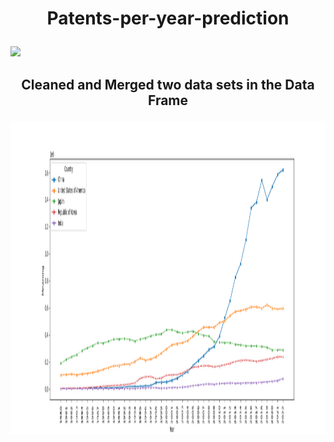 # <p align="center"><b>Patents-per-year-prediction</b></p>

![](https://media.licdn.com/dms/image/C5612AQFArFPF_T06WA/article-cover_image-shrink_600_2000/0/1620524567333?e=2147483647&v=beta&t=8s-vdd5oJeOyz5SO1lct0m4qo53J7GDCOLUN5mQuTN4)

## <p align="center"><b>Cleaned and Merged two data sets in the Data Frame</b></p>


  <!-- | Country                |   1980_patent |   1981_patent |   1982_patent |   1983_patent |   1984_patent |   1985_patent |   1986_patent |   1987_patent |   1988_patent |   1989_patent |   1990_patent |   1991_patent |   1992_patent |   1993_patent |   1994_patent |   1995_patent |   1996_patent |   1997_patent |   1998_patent |   1999_patent |   2000_patent |   2001_patent |   2002_patent |   2003_patent |   2004_patent |   2005_patent |   2006_patent |   2007_patent |   2008_patent |   2009_patent |   2010_patent |   2011_patent |   2012_patent |   2013_patent |   2014_patent |   2015_patent |   2016_patent |   2017_patent |   2018_patent |   2019_patent |   2020_patent |   2021_patent |   2022_patent |   1980_GDP |   1981_GDP |   1982_GDP |   1983_GDP |   1984_GDP |   1985_GDP |   1986_GDP |   1987_GDP |   1988_GDP |   1989_GDP |   1990_GDP |   1991_GDP |   1992_GDP |   1993_GDP |   1994_GDP |   1995_GDP |   1996_GDP |   1997_GDP |   1998_GDP |   1999_GDP |   2000_GDP |   2001_GDP |   2002_GDP |   2003_GDP |   2004_GDP |   2005_GDP |   2006_GDP |   2007_GDP |   2008_GDP |   2009_GDP |   2010_GDP |   2011_GDP |   2012_GDP |   2013_GDP |   2014_GDP |   2015_GDP |   2016_GDP |   2017_GDP |   2018_GDP |   2019_GDP |   2020_GDP |   2021_GDP |   2022_GDP |
|:-----------------------|--------------:|--------------:|--------------:|--------------:|--------------:|--------------:|--------------:|--------------:|--------------:|--------------:|--------------:|--------------:|--------------:|--------------:|--------------:|--------------:|--------------:|--------------:|--------------:|--------------:|--------------:|--------------:|--------------:|--------------:|--------------:|--------------:|--------------:|--------------:|--------------:|--------------:|--------------:|--------------:|--------------:|--------------:|--------------:|--------------:|--------------:|--------------:|--------------:|--------------:|--------------:|--------------:|--------------:|-----------:|-----------:|-----------:|-----------:|-----------:|-----------:|-----------:|-----------:|-----------:|-----------:|-----------:|-----------:|-----------:|-----------:|-----------:|-----------:|-----------:|-----------:|-----------:|-----------:|-----------:|-----------:|-----------:|-----------:|-----------:|-----------:|-----------:|-----------:|-----------:|-----------:|-----------:|-----------:|-----------:|-----------:|-----------:|-----------:|-----------:|-----------:|-----------:|-----------:|-----------:|-----------:|-----------:|
| Albania                |           nan |           nan |           nan |           nan |           nan |           nan |           nan |           nan |           nan |           nan |           nan |           nan |           nan |            16 |             8 |             5 |             5 |             9 |            21 |            34 |            62 |           120 |           238 |           391 |           416 |           386 |           426 |           366 |           378 |           361 |           341 |            11 |           nan |             4 |            13 |            19 |            25 |            24 |            18 |             5 |            12 |            24 |            21 |        2.7 |      nan   |        2.9 |        1.1 |        2   |      nan   |      nan   |      nan   |      nan   |      nan   |      nan   |      nan   |      nan   |      nan   |      nan   |      nan   |      nan   |      nan   |      nan   |      nan   |      nan   |      nan   |        4.5 |      nan   |      nan   |      nan   |      nan   |      nan   |      nan   |        3.4 |        3.7 |        2.5 |        1.4 |        1   |        1.8 |        2.2 |        3.3 |        3.8 |        4   |        2.1 |        nan |      nan   |        4.8 |
| Algeria                |           354 |           354 |           334 |           308 |           375 |           258 |           235 |           180 |           206 |           204 |           235 |           176 |           174 |           146 |           145 |           162 |           200 |           241 |           309 |           284 |           159 |           145 |           334 |           326 |           392 |           524 |           669 |           849 |           nan |           nan |           806 |           897 |           900 |           840 |           813 |           805 |           672 |           743 |           673 |           638 |           710 |           849 |          1118 |      nan   |        3   |      nan   |      nan   |      nan   |      nan   |      nan   |      nan   |      nan   |      nan   |      nan   |      nan   |      nan   |      nan   |      nan   |      nan   |      nan   |      nan   |      nan   |        3.2 |      nan   |        3   |      nan   |      nan   |      nan   |      nan   |        1.7 |      nan   |        2.4 |      nan   |      nan   |        2.9 |      nan   |        2.8 |      nan   |      nan   |        3.2 |      nan   |      nan   |      nan   |        nan |      nan   |        3.2 |
| Andorra                |           nan |           nan |           nan |           nan |           nan |           nan |           nan |           nan |           nan |           nan |           nan |           nan |           nan |           nan |           nan |           nan |           nan |           nan |           nan |           nan |           nan |           nan |           nan |           nan |           nan |           nan |           nan |           nan |           nan |           nan |           nan |           nan |           nan |           nan |           nan |           nan |             3 |             6 |            11 |            15 |             8 |            11 |             8 |      nan   |      nan   |      nan   |      nan   |      nan   |      nan   |      nan   |      nan   |      nan   |      nan   |      nan   |      nan   |      nan   |      nan   |      nan   |      nan   |      nan   |      nan   |      nan   |      nan   |      nan   |      nan   |      nan   |      nan   |      nan   |      nan   |      nan   |        1.6 |      nan   |      nan   |      nan   |      nan   |      nan   |      nan   |        2.5 |        1.4 |      nan   |        0.3 |        1.6 |        2   |        nan |      nan   |      nan   |
| Angola                 |           nan |           nan |           nan |           nan |           nan |           nan |           nan |           nan |           nan |           nan |           nan |           nan |             6 |           nan |           nan |           nan |           nan |           nan |           nan |           nan |           nan |           nan |           nan |           nan |           nan |           nan |           nan |           nan |           nan |           nan |           nan |           nan |           nan |           nan |           nan |           nan |           nan |           nan |           120 |           110 |            85 |            86 |            80 |      nan   |      nan   |      nan   |        4.2 |        6   |        3.5 |      nan   |        4.1 |        6.1 |      nan   |      nan   |      nan   |      nan   |      nan   |      nan   |      nan   |      nan   |      nan   |        4.7 |      nan   |      nan   |        4.2 |      nan   |      nan   |      nan   |      nan   |      nan   |      nan   |      nan   |      nan   |        4.9 |        3.5 |      nan   |        5   |        4.8 |      nan   |      nan   |      nan   |      nan   |      nan   |        nan |      nan   |      nan   |
| Antigua and Barbuda    |           nan |           nan |           nan |           nan |           nan |           nan |           nan |           nan |           nan |           nan |           nan |           nan |           nan |           nan |           nan |           nan |           nan |           nan |           nan |           nan |           nan |           nan |           nan |           nan |           nan |           nan |           nan |           nan |           nan |           nan |           nan |             8 |             7 |             7 |            15 |            10 |            12 |             8 |            10 |           nan |             3 |             8 |             6 |      nan   |        3.8 |      nan   |      nan   |      nan   |      nan   |      nan   |      nan   |      nan   |      nan   |        3   |        2.2 |      nan   |      nan   |      nan   |      nan   |      nan   |      nan   |        4.7 |        3.7 |      nan   |      nan   |      nan   |      nan   |      nan   |      nan   |      nan   |      nan   |      nan   |      nan   |      nan   |      nan   |        3.4 |      nan   |        3.8 |        3.8 |      nan   |        3.1 |      nan   |        4.3 |        nan |      nan   |      nan   |
| Argentina              |          4332 |          4275 |          3744 |          3545 |          3838 |           nan |           nan |           nan |           nan |           nan |          2910 |          2794 |          2422 |          3048 |          3514 |          4264 |          5109 |          5859 |          6320 |          6457 |          6636 |          5779 |          4861 |          4557 |          4602 |          5269 |          5617 |          5743 |          5582 |          4976 |          4717 |          4821 |          4813 |          4772 |          4682 |          4125 |          3809 |          3443 |          3667 |          3702 |          3492 |          3669 |          3576 |        0.7 |      nan   |      nan   |      nan   |        2   |      nan   |      nan   |        2.5 |      nan   |      nan   |      nan   |      nan   |      nan   |      nan   |      nan   |      nan   |      nan   |      nan   |      nan   |      nan   |      nan   |      nan   |      nan   |      nan   |      nan   |      nan   |      nan   |      nan   |      nan   |      nan   |      nan   |      nan   |      nan   |        2.4 |      nan   |        2.7 |      nan   |        2.8 |      nan   |      nan   |        nan |      nan   |      nan   |
| Armenia                |           nan |           nan |           nan |           nan |           nan |           nan |           nan |           nan |           nan |           nan |           nan |           nan |           nan |           214 |           233 |           285 |           316 |           183 |            83 |           125 |           127 |           155 |           207 |           157 |           nan |           208 |           193 |           140 |           230 |           127 |           142 |           140 |           141 |           131 |           123 |           115 |           126 |           110 |           105 |           116 |            70 |            48 |            34 |      nan   |      nan   |      nan   |      nan   |      nan   |      nan   |      nan   |      nan   |      nan   |      nan   |      nan   |      nan   |      nan   |      nan   |        5.4 |      nan   |        5.2 |        3.4 |        6.3 |      nan   |        5.9 |      nan   |      nan   |      nan   |      nan   |      nan   |      nan   |      nan   |        6.9 |      nan   |      nan   |        4.7 |        7.1 |        3.4 |        3.6 |      nan   |      nan   |      nan   |        5.2 |      nan   |        nan |        5.7 |      nan   |
| Australia              |         10656 |         11836 |         11742 |         11988 |         12743 |         12831 |         13316 |         13742 |         13849 |         14550 |         14990 |         13479 |         13795 |         12947 |         13346 |         14061 |         15018 |         17158 |         17925 |         19818 |         22001 |         22735 |         22545 |         21594 |         22833 |         23857 |         26003 |         26840 |         26346 |         23681 |         24887 |         25526 |         26358 |         29717 |         25956 |         28605 |         28394 |         28906 |         29957 |         29758 |         29294 |         32409 |         32284 |        2.9 |      nan   |      nan   |      nan   |      nan   |      nan   |      nan   |      nan   |      nan   |      nan   |      nan   |      nan   |        2.6 |      nan   |      nan   |        3   |      nan   |      nan   |      nan   |      nan   |        3.1 |        2.7 |      nan   |        3   |      nan   |        3   |        2.6 |      nan   |      nan   |      nan   |      nan   |        2.8 |      nan   |      nan   |        2.6 |      nan   |        2.7 |      nan   |        2.8 |      nan   |        nan |      nan   |      nan   |
| Austria                |          6493 |          5818 |          4853 |          4667 |          4215 |          3860 |          3546 |          3521 |          3260 |          3020 |          2695 |          2620 |          2634 |          2703 |          2505 |          2186 |          2358 |          2307 |          2306 |          2369 |          2301 |          2099 |          2261 |          2333 |          2514 |          2505 |          2649 |          2672 |          2627 |          2555 |          2673 |          2430 |          2552 |          2406 |          2363 |          2441 |          2315 |          2305 |          2207 |          2274 |          2297 |          2047 |          1887 |        2.3 |      nan   |        1.9 |      nan   |      nan   |        2.2 |        2.3 |        1.7 |      nan   |      nan   |      nan   |      nan   |        2.1 |      nan   |        2.4 |      nan   |        2.4 |        2.1 |      nan   |      nan   |      nan   |        1.3 |        1.7 |      nan   |      nan   |        2.2 |      nan   |      nan   |        1.5 |      nan   |        1.8 |      nan   |      nan   |      nan   |      nan   |      nan   |        2   |        2.3 |        2.4 |        1.5 |        nan |      nan   |      nan   |
| Azerbaijan             |           nan |           nan |           nan |           nan |           nan |           nan |           nan |           nan |           nan |           nan |           nan |           nan |           nan |           nan |           nan |           251 |           182 |           nan |           nan |           nan |           nan |           213 |           241 |           264 |           277 |           287 |           259 |           295 |           233 |           281 |           271 |           205 |           144 |           156 |           168 |           184 |           163 |           226 |           171 |           167 |           108 |           135 |           213 |      nan   |      nan   |      nan   |      nan   |      nan   |      nan   |      nan   |      nan   |      nan   |      nan   |      nan   |      nan   |      nan   |      nan   |      nan   |      nan   |        2.5 |      nan   |        6   |      nan   |        6.2 |        6.5 |      nan   |      nan   |      nan   |      nan   |      nan   |      nan   |      nan   |      nan   |        5   |      nan   |        2.2 |        5.8 |        2.8 |      nan   |      nan   |      nan   |        1.5 |        2.5 |        nan |        5.6 |        4.6 |
| Bahamas                |            34 |            53 |            53 |           nan |            41 |            45 |            38 |           nan |            36 |           nan |            27 |            28 |            31 |           nan |           nan |           nan |           nan |           nan |           nan |           nan |           nan |           nan |           nan |           nan |           nan |           nan |           nan |           nan |           nan |           nan |           nan |           nan |            86 |            76 |           114 |            70 |            37 |            52 |           nan |           nan |           nan |           nan |           nan |      nan   |      nan   |      nan   |      nan   |        2.4 |      nan   |        2.6 |      nan   |        2.3 |        2.3 |        1.1 |      nan   |      nan   |        0.3 |        3.1 |      nan   |      nan   |      nan   |      nan   |      nan   |      nan   |        2.6 |        2.7 |      nan   |        0.9 |        3.4 |        2.5 |        1.4 |      nan   |      nan   |        1.5 |        0.6 |        3.5 |      nan   |        1.8 |        1   |      nan   |        2.5 |        2.9 |      nan   |        nan |      nan   |      nan   |
| Bahrain                |            47 |            29 |            41 |            28 |            65 |            16 |            20 |           nan |           nan |           nan |           nan |           nan |            31 |           nan |           nan |           nan |           nan |           nan |           nan |           nan |           nan |            40 |            59 |            38 |             3 |           nan |           nan |           nan |           nan |           nan |           nan |           140 |           164 |           170 |           205 |           193 |           177 |           245 |           230 |           326 |           264 |           329 |           489 |      nan   |      nan   |      nan   |      nan   |        4.2 |      nan   |      nan   |      nan   |      nan   |      nan   |        3.5 |      nan   |      nan   |      nan   |        3.2 |      nan   |        3.2 |      nan   |      nan   |      nan   |      nan   |      nan   |        3.3 |      nan   |      nan   |      nan   |      nan   |      nan   |      nan   |      nan   |        4.3 |      nan   |        3.7 |      nan   |        4.4 |      nan   |        3.6 |        4.3 |      nan   |      nan   |        nan |      nan   |      nan   |
| Bangladesh             |           136 |           172 |           144 |           163 |           166 |           136 |            93 |           121 |           133 |           108 |           108 |           113 |           161 |           107 |           128 |           226 |           153 |           165 |           216 |           249 |           318 |           295 |           289 |           318 |           316 |           344 |           310 |           299 |           338 |           330 |           342 |           306 |           354 |           303 |           293 |           340 |           344 |           302 |           368 |           413 |           402 |           447 |           418 |      nan   |      nan   |      nan   |      nan   |        5.2 |      nan   |      nan   |      nan   |      nan   |      nan   |      nan   |      nan   |        5   |      nan   |      nan   |        4.9 |      nan   |      nan   |        5.2 |      nan   |        5.3 |        5.1 |      nan   |      nan   |        5.2 |      nan   |      nan   |      nan   |      nan   |        5   |      nan   |      nan   |      nan   |      nan   |      nan   |      nan   |      nan   |      nan   |      nan   |      nan   |        nan |      nan   |      nan   |
| Barbados               |            44 |            38 |           nan |           nan |            38 |           nan |           nan |           nan |           nan |           nan |           nan |           nan |           nan |           nan |           nan |           nan |           nan |           nan |           nan |            68 |           nan |            85 |            93 |           123 |            80 |            76 |            44 |           112 |            85 |            79 |            88 |            71 |            36 |            42 |            39 |            45 |            41 |           nan |           nan |            31 |            29 |            73 |            60 |      nan   |      nan   |      nan   |        0.5 |      nan   |        1.1 |      nan   |      nan   |      nan   |      nan   |      nan   |      nan   |      nan   |        0.8 |      nan   |      nan   |      nan   |      nan   |      nan   |        0.3 |      nan   |      nan   |        0.8 |      nan   |        1.4 |      nan   |      nan   |      nan   |        0.7 |      nan   |      nan   |      nan   |      nan   |      nan   |       -0.1 |      nan   |      nan   |        0.5 |      nan   |      nan   |        nan |       -0.2 |      nan   |
| Belarus                |           nan |           nan |           nan |           nan |           nan |           nan |           nan |           nan |           nan |           nan |           nan |           nan |           nan |          1494 |          1688 |          1039 |          1059 |          1166 |           989 |          1338 |          1198 |          1144 |          1274 |          1380 |          1265 |          1462 |          1525 |          1662 |          1730 |          1926 |          1933 |          1871 |          1871 |          1634 |           757 |           691 |           521 |           524 |           547 |           393 |           394 |           386 |           342 |      nan   |      nan   |        4   |      nan   |        3   |        1.7 |        3.6 |        2.8 |      nan   |        3   |      nan   |      nan   |      nan   |      nan   |      nan   |      nan   |        2.8 |      nan   |      nan   |        3.4 |      nan   |      nan   |      nan   |      nan   |      nan   |      nan   |      nan   |      nan   |      nan   |      nan   |      nan   |      nan   |        1.6 |        1   |        1.7 |      nan   |      nan   |        2.5 |        3.1 |        1.4 |        nan |        2.3 |      nan   |
| Belgium                |          5969 |          4724 |          3858 |          3066 |          2835 |          2247 |          2128 |          1437 |          1412 |          1344 |          1256 |          1199 |          1174 |          1488 |          1190 |          1087 |          1086 |          1061 |           939 |           840 |           820 |           835 |           748 |           707 |           636 |           622 |           651 |           617 |           708 |           817 |           760 |           763 |           882 |           876 |          1026 |          1097 |          1173 |          1217 |          1110 |          1133 |          1150 |          1214 |          1207 |      nan   |      nan   |      nan   |      nan   |      nan   |        1.7 |        1.8 |        2.3 |      nan   |      nan   |      nan   |        1.8 |        1.5 |      nan   |      nan   |        2.4 |      nan   |      nan   |        2   |      nan   |      nan   |      nan   |        1.7 |      nan   |      nan   |        2.3 |      nan   |      nan   |      nan   |      nan   |      nan   |        1.7 |      nan   |      nan   |        1.6 |        2   |      nan   |        1.6 |        1.8 |        2.3 |        nan |      nan   |      nan   |
| Belize                 |           nan |           nan |           nan |           nan |           nan |           nan |           nan |           nan |             6 |             7 |           nan |           nan |           nan |           nan |           nan |           nan |           nan |           nan |           nan |           nan |           nan |           nan |           nan |           nan |            16 |            33 |            42 |            48 |            54 |           nan |           nan |            49 |            51 |            32 |            36 |            26 |            37 |            32 |            24 |            32 |            23 |            27 |            32 |        5   |      nan   |      nan   |        6.1 |      nan   |      nan   |      nan   |      nan   |      nan   |      nan   |      nan   |      nan   |      nan   |        6.3 |      nan   |      nan   |      nan   |        3.6 |        3.9 |      nan   |      nan   |        5   |        5.1 |      nan   |        4.6 |      nan   |        4.4 |        3.3 |      nan   |      nan   |      nan   |      nan   |        3.9 |        4.5 |        4.1 |        3.4 |      nan   |      nan   |      nan   |        4.5 |        nan |      nan   |      nan   |
| Bhutan                 |           nan |           nan |           nan |           nan |           nan |           nan |           nan |           nan |           nan |           nan |           nan |           nan |           nan |           nan |           nan |           nan |           nan |           nan |           nan |           nan |           nan |           nan |           nan |           nan |           nan |           nan |           nan |           nan |           nan |           nan |           nan |           nan |             4 |             7 |           nan |             8 |             5 |             3 |            10 |            18 |             6 |             7 |             5 |      nan   |      nan   |      nan   |        7.3 |        7.6 |      nan   |      nan   |      nan   |      nan   |        6.2 |      nan   |      nan   |      nan   |      nan   |      nan   |        6   |        6   |      nan   |        6   |        7.1 |        6.9 |        7   |      nan   |      nan   |        6.9 |        6.7 |        7.1 |      nan   |      nan   |        5.8 |      nan   |      nan   |        6.5 |      nan   |      nan   |        6.2 |        7.4 |        6.3 |      nan   |      nan   |        nan |      nan   |      nan   |
| Bolivia                |           125 |           132 |           107 |            81 |            58 |            46 |           nan |           nan |           nan |           nan |           nan |           nan |           nan |            88 |           117 |           123 |           nan |           nan |           nan |           nan |           nan |           nan |           nan |           nan |           nan |           nan |           nan |           nan |           nan |           nan |           nan |           nan |           nan |           nan |           303 |           nan |           253 |           336 |           nan |           nan |           159 |           232 |           226 |      nan   |      nan   |      nan   |      nan   |      nan   |      nan   |      nan   |        2.5 |        2.9 |      nan   |      nan   |      nan   |      nan   |      nan   |      nan   |      nan   |      nan   |      nan   |      nan   |      nan   |        2.5 |      nan   |        2.5 |        2.7 |      nan   |      nan   |      nan   |      nan   |      nan   |        3.4 |      nan   |      nan   |      nan   |      nan   |      nan   |      nan   |      nan   |      nan   |      nan   |        2.2 |        nan |      nan   |        3.5 |
| Bosnia and Herzegovina |           nan |           nan |           nan |           nan |           nan |           nan |           nan |           nan |           nan |           nan |           nan |           nan |           nan |           nan |           nan |           nan |           nan |           nan |           nan |           128 |           273 |           361 |           nan |           274 |           396 |           372 |           217 |           nan |            71 |           nan |            65 |            55 |            16 |            29 |            43 |           nan |            66 |            99 |            96 |            59 |            55 |            61 |            51 |      nan   |      nan   |      nan   |      nan   |      nan   |      nan   |      nan   |      nan   |      nan   |      nan   |      nan   |      nan   |      nan   |      nan   |      nan   |      nan   |      nan   |      nan   |      nan   |       10.7 |        4.4 |      nan   |        5.1 |        3.9 |        6.3 |        4.2 |        5.7 |        6   |        5.6 |      nan   |      nan   |      nan   |      nan   |      nan   |      nan   |        4.3 |      nan   |      nan   |        3.8 |      nan   |        nan |        7.4 |        4.1 | -->
  
  
<img src="/TOP5_patents.png" alt="Top 5 Patents" width="1000000000" height="500">
